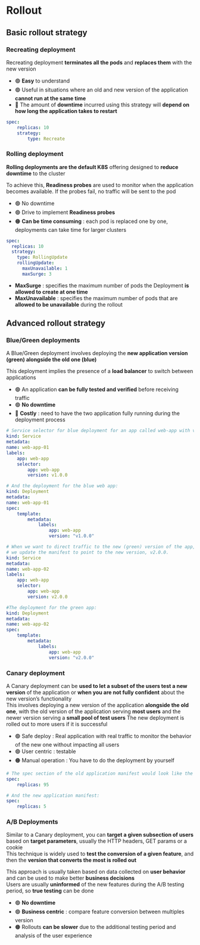 # Rollout

## Basic rollout strategy

### Recreating deployment

Recreating deployment **terminates all the pods** and **replaces them** with the new version

- 🟢 **Easy** to understand
- 🟢 Useful in situations where an old and new version of the application **cannot run at the same time**
- 🔴 The amount of **downtime** incurred using this strategy will **depend on how long the application takes to restart**

```yaml
spec:
    replicas: 10
    strategy:
        type: Recreate
```

### Rolling deployment

**Rolling deployments are the default K8S** offering designed to **reduce downtime** to the cluster

To achieve this, **Readiness probes** are used to monitor when the application becomes available. If the probes fail, no traffic will be sent to the pod

- 🟢 No downtime
- 🟢 Drive to implement **Readiness probes**
- 🟠 **Can be time consuming** : each pod is replaced one by one, deployments can take time for larger clusters

```yaml
spec:
  replicas: 10
  strategy:
    type: RollingUpdate
    rollingUpdate:
      maxUnavailable: 1
      maxSurge: 3
```

- **MaxSurge** : specifies the maximum number of pods the Deployment **is allowed to create at one time**
- **MaxUnavailable** : specifies the maximum number of pods that are **allowed to be unavailable** during the rollout

## Advanced rollout strategy

### Blue/Green deployments

A Blue/Green deployment involves deploying the **new application version (green) alongside the old one (blue)** <br/>

This deployment implies the presence of a **load balancer** to switch between applications

- 🟢 An application **can be fully tested and verified** before receiving traffic
- 🟢 **No downtime**
- 🔴 **Costly** : need to have the two application fully running during the deployment process

```yaml
# Service selector for blue deployment for an app called web-app with v1.0.0
kind: Service
metadata:
name: web-app-01
labels:
    app: web-app
    selector:
        app: web-app
        version: v1.0.0

# And the deployment for the blue web app:
kind: Deployment
metadata:
name: web-app-01
spec:
    template:
        metadata:
            labels:
                app: web-app
                version: "v1.0.0"

# When we want to direct traffic to the new (green) version of the app,
# we update the manifest to point to the new version, v2.0.0.
kind: Service
metadata:
name: web-app-02
labels:
    app: web-app
    selector:
        app: web-app
        version: v2.0.0

#The deployment for the green app:
kind: Deployment
metadata:
name: web-app-02
spec:
    template:
        metadata:
            labels:
                app: web-app
                version: "v2.0.0"
```

### Canary deployment

A Canary deployment can be **used to let a subset of the users test a new version** of the application or **when you are not fully confident** about the new version’s functionality <br/>
This involves deploying a new version of the application **alongside the old one**, with the old version of the application serving **most users** and the newer version serving a **small pool of test users**
The new deployment is rolled out to more users if it is successful

- 🟢 Safe deploy : Real application with real traffic to monitor the behavior of the new one without impacting all users
- 🟢 User centric : testable
- 🟠 Manual operation : You have to do the deployment by yourself

```yaml
# The spec section of the old application manifest would look like the following:
spec:
    replicas: 95

# And the new application manifest:
spec:
    replicas: 5
```

### A/B Deployments

Similar to a Canary deployment, you can **target a given subsection of users** based on **target parameters**, usually the HTTP headers, GET params or a cookie <br/>
This technique is widely used to **test the conversion of a given feature**, and then the **version that converts the most is rolled out**

This approach is usually taken based on data collected on **user behavior** and can be used to make better **business decisions** <br/>
Users are usually **uninformed** of the new features during the A/B testing period, so **true testing** can be done <br/>

- 🟢 **No downtime**
- 🟢 **Business centric** : compare feature conversion between multiples version
- 🟠 Rollouts **can be slower** due to the additional testing period and analysis of the user experience
